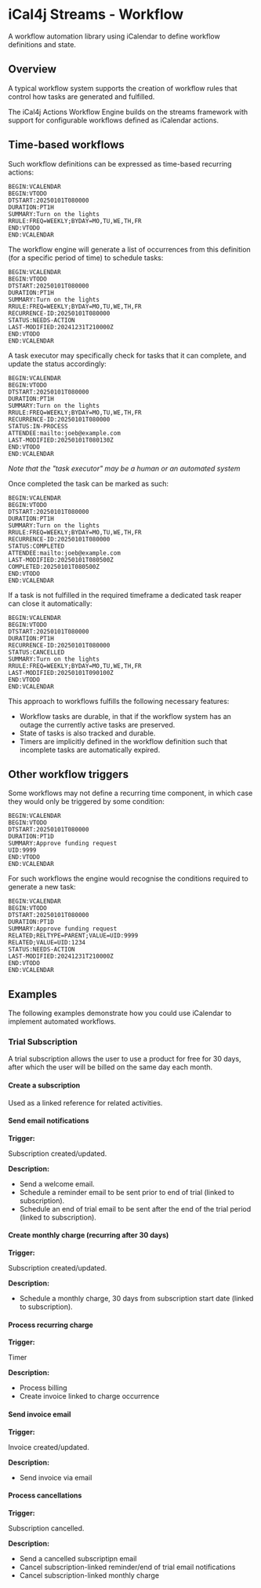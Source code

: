 # iCal4j Streams - Workflow

A workflow automation library using iCalendar to define workflow definitions and state.

## Overview

A typical workflow system supports the creation of workflow rules that control how tasks
are generated and fulfilled.

The iCal4j Actions Workflow Engine builds on the streams framework with support for
configurable workflows defined as iCalendar actions.

## Time-based workflows

Such workflow definitions can be expressed as time-based recurring actions:

    BEGIN:VCALENDAR
    BEGIN:VTODO
    DTSTART:20250101T080000
    DURATION:PT1H
    SUMMARY:Turn on the lights
    RRULE:FREQ=WEEKLY;BYDAY=MO,TU,WE,TH,FR
    END:VTODO
    END:VCALENDAR

The workflow engine will generate a list of occurrences from this definition (for a specific
period of time) to schedule tasks:

    BEGIN:VCALENDAR
    BEGIN:VTODO
    DTSTART:20250101T080000
    DURATION:PT1H
    SUMMARY:Turn on the lights
    RRULE:FREQ=WEEKLY;BYDAY=MO,TU,WE,TH,FR
    RECURRENCE-ID:20250101T080000
    STATUS:NEEDS-ACTION
    LAST-MODIFIED:20241231T210000Z
    END:VTODO
    END:VCALENDAR

A task executor may specifically check for tasks that it can complete, and update the status
accordingly:

    BEGIN:VCALENDAR
    BEGIN:VTODO
    DTSTART:20250101T080000
    DURATION:PT1H
    SUMMARY:Turn on the lights
    RRULE:FREQ=WEEKLY;BYDAY=MO,TU,WE,TH,FR
    RECURRENCE-ID:20250101T080000
    STATUS:IN-PROCESS
    ATTENDEE:mailto:joeb@example.com
    LAST-MODIFIED:20250101T080130Z
    END:VTODO
    END:VCALENDAR

_Note that the "task executor" may be a human or an automated system_

Once completed the task can be marked as such:

    BEGIN:VCALENDAR
    BEGIN:VTODO
    DTSTART:20250101T080000
    DURATION:PT1H
    SUMMARY:Turn on the lights
    RRULE:FREQ=WEEKLY;BYDAY=MO,TU,WE,TH,FR
    RECURRENCE-ID:20250101T080000
    STATUS:COMPLETED
    ATTENDEE:mailto:joeb@example.com
    LAST-MODIFIED:20250101T080500Z
    COMPLETED:20250101T080500Z
    END:VTODO
    END:VCALENDAR

If a task is not fulfilled in the required timeframe a dedicated task reaper can close it
automatically:

    BEGIN:VCALENDAR
    BEGIN:VTODO
    DTSTART:20250101T080000
    DURATION:PT1H
    RECURRENCE-ID:20250101T080000
    STATUS:CANCELLED
    SUMMARY:Turn on the lights
    RRULE:FREQ=WEEKLY;BYDAY=MO,TU,WE,TH,FR
    LAST-MODIFIED:20250101T090100Z
    END:VTODO
    END:VCALENDAR

This approach to workflows fulfills the following necessary features:

* Workflow tasks are durable, in that if the workflow system has
an outage the currently active tasks are preserved.
* State of tasks is also tracked and durable.
* Timers are implicitly defined in the workflow definition such that
incomplete tasks are automatically expired.

## Other workflow triggers

Some workflows may not define a recurring time component, in which case they
would only be triggered by some condition:

    BEGIN:VCALENDAR
    BEGIN:VTODO
    DTSTART:20250101T080000
    DURATION:PT1D
    SUMMARY:Approve funding request
    UID:9999
    END:VTODO
    END:VCALENDAR

For such workflows the engine would recognise the conditions required to generate
a new task:

    BEGIN:VCALENDAR
    BEGIN:VTODO
    DTSTART:20250101T080000
    DURATION:PT1D
    SUMMARY:Approve funding request
    RELATED;RELTYPE=PARENT;VALUE=UID:9999
    RELATED;VALUE=UID:1234
    STATUS:NEEDS-ACTION
    LAST-MODIFIED:20241231T210000Z
    END:VTODO
    END:VCALENDAR


## Examples

The following examples demonstrate how you could use iCalendar to implement automated workflows.

### Trial Subscription

A trial subscription allows the user to use a product for free for 30 days, after which the user will be billed
on the same day each month.

#### Create a subscription

Used as a linked reference for related activities.

#### Send email notifications

**Trigger:** 

Subscription created/updated.

**Description:**

* Send a welcome email.
* Schedule a reminder email to be sent prior to end of trial (linked to subscription).
* Schedule an end of trial email to be sent after the end of the trial period (linked to subscription).

#### Create monthly charge (recurring after 30 days)

**Trigger:** 

Subscription created/updated.

**Description:**

* Schedule a monthly charge, 30 days from subscription start date (linked to subscription).

#### Process recurring charge

**Trigger:**

Timer

**Description:**

* Process billing
* Create invoice linked to charge occurrence

#### Send invoice email

**Trigger:**

Invoice created/updated.

**Description:**

* Send invoice via email

#### Process cancellations

**Trigger:** 

Subscription cancelled.

**Description:**

* Send a cancelled subscriptipn email
* Cancel subscription-linked reminder/end of trial email notifications
* Cancel subscription-linked monthly charge
